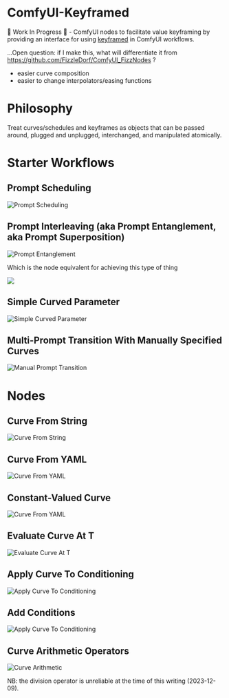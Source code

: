 # ComfyUI-Keyframed

🚧 Work In Progress 🚧 - ComfyUI nodes to facilitate value keyframing by providing an interface for using [keyframed](https://github.com/dmarx/keyframed) in ComfyUI workflows.


...Open question: if I make this, what will differentiate it from https://github.com/FizzleDorf/ComfyUI_FizzNodes ?

* easier curve composition
* easier to change interpolators/easing functions

# Philosophy

Treat curves/schedules and keyframes as objects that can be passed around, plugged and unplugged, interchanged, and manipulated atomically.

# Starter Workflows


## Prompt Scheduling

![Prompt Scheduling](examples/prompt-scheduling.png)


## Prompt Interleaving (aka Prompt Entanglement, aka Prompt Superposition)

![Prompt Entanglement](examples/prompt-entanglement.png)

Which is the node equivalent for achieving this type of thing

![](https://pbs.twimg.com/media/Fqcdhe4agAEnJ-L?format=jpg&name=large)


## Simple Curved Parameter

![Simple Curved Parameter](examples/simple-curved-parameter.png)


## Multi-Prompt Transition With Manually Specified Curves

![Manual Prompt Transition](examples/manual-prompt-transition.png)


# Nodes

<!-- curve constructors -->

## Curve From String

![Curve From String](assets/node_curve-from-string.png)


## Curve From YAML

![Curve From YAML](assets/node_curve-from-yaml.png)


## Constant-Valued Curve

![Curve From YAML](assets/node_constant-valued-curve.png)


<!-- curve operators -->

## Evaluate Curve At T

![Evaluate Curve At T](assets/node_evaluate-curve-at-t.png)


## Apply Curve To Conditioning

![Apply Curve To Conditioning](assets/node_apply-curve-to-conditioning.png)


## Add Conditions

![Apply Curve To Conditioning](assets/node_add-conditions.png)


## Curve Arithmetic Operators

![Curve Arithmetic](assets/nodes_curve-arithmetic.png)

NB: the division operator is unreliable at the time of this writing (2023-12-09).


